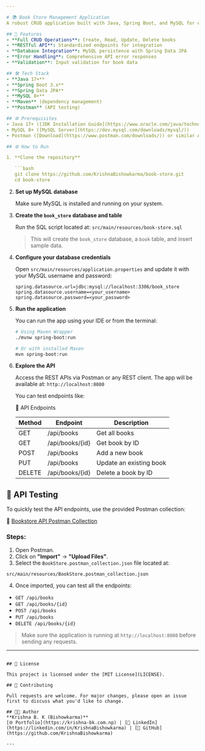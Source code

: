 ```yaml
---

# 📚 Book Store Management Application
A robust CRUD application built with Java, Spring Boot, and MySQL for efficient book inventory management.

## 🚀 Features
- **Full CRUD Operations**: Create, Read, Update, Delete books
- **RESTful API**: Standardized endpoints for integration
- **Database Integration**: MySQL persistence with Spring Data JPA
- **Error Handling**: Comprehensive API error responses
- **Validation**: Input validation for book data

## 🛠️ Tech Stack
- **Java 17+**
- **Spring Boot 3.x**
- **Spring Data JPA**
- **MySQL 8+**
- **Maven** (dependency management)
- **Postman** (API testing)

## ⚙️ Prerequisites
- Java 17+ ([JDK Installation Guide](https://www.oracle.com/java/technologies/downloads/)
- MySQL 8+ ([MySQL Server](https://dev.mysql.com/downloads/mysql/))
- Postman ([Download](https://www.postman.com/downloads/)) or similar API client

## ⚙️ How to Run

1. **Clone the repository**

   ```bash
   git clone https://github.com/KrishnaBishowkarma/book-store.git
   cd book-store
   ```

2. **Set up MySQL database**

   Make sure MySQL is installed and running on your system.

3. **Create the `book_store` database and table**

   Run the SQL script located at:
   `src/main/resources/book-store.sql`

   > This will create the `book_store` database, a `book` table, and insert sample data.

4. **Configure your database credentials**

   Open `src/main/resources/application.properties` and update it with your MySQL username and password:

   ```properties
   spring.datasource.url=jdbc:mysql://localhost:3306/book_store
   spring.datasource.username=<your_username>
   spring.datasource.password=<your_password>
   ```

5. **Run the application**

   You can run the app using your IDE or from the terminal:

   ```bash
   # Using Maven Wrapper
   ./mvnw spring-boot:run
   ```
   
   ```bash
   # Or with installed Maven
   mvn spring-boot:run
   ```

6. **Explore the API**

   Access the REST APIs via Postman or any REST client. The app will be available at: `http://localhost:8080`
   
   You can test endpoints like:

   📂 API Endpoints

   | Method | Endpoint        | Description             |
   | ------ | --------------- | ----------------------- |
   | GET    | /api/books      | Get all books           |
   | GET    | /api/books/{id} | Get book by ID          |
   | POST   | /api/books      | Add a new book          |
   | PUT    | /api/books      | Update an existing book |
   | DELETE | /api/books/{id} | Delete a book by ID     |


## 🧪 API Testing

To quickly test the API endpoints, use the provided Postman collection:

📁 [Bookstore API Postman Collection](./src/main/resources/BookStore.postman_collection.json)

### Steps:

1. Open Postman.
2. Click on **"Import"** → **"Upload Files"**.
3. Select the `BookStore.postman_collection.json` file located at:

```
src/main/resources/BookStore.postman_collection.json
```

4. Once imported, you can test all the endpoints:
- `GET /api/books`
- `GET /api/books/{id}`
- `POST /api/books`
- `PUT /api/books`
- `DELETE /api/books/{id}`

> Make sure the application is running at `http://localhost:8080` before sending any requests.

---
```

## 📄 License

This project is licensed under the [MIT License](LICENSE).

## 🤝 Contributing

Pull requests are welcome. For major changes, please open an issue first to discuss what you'd like to change.

## 👨‍💻 Author
**Krishna B. K (Bishowkarma)**  
[🌐 Portfolio](https://krishna-bk.com.np) | [💼 LinkedIn](https://linkedin.com/in/KrishnaBishowkarma) | [🐙 GitHub](https://github.com/KrishnaBishowkarma)

---


